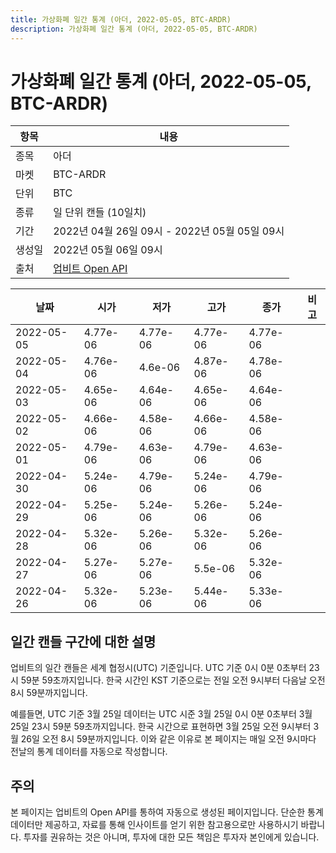 ```yaml
---
title: 가상화폐 일간 통계 (아더, 2022-05-05, BTC-ARDR)
description: 가상화폐 일간 통계 (아더, 2022-05-05, BTC-ARDR)
---
```



가상화폐 일간 통계 (아더, 2022-05-05, BTC-ARDR)
===

|항목|내용|
|--|--|
|종목|아더|
|마켓|BTC-ARDR|
|단위|BTC|
|종류|일 단위 캔들 (10일치)|
|기간|2022년 04월 26일 09시 - 2022년 05월 05일 09시|
|생성일|2022년 05월 06일 09시|
|출처|[업비트 Open API](https://docs.upbit.com)|


|날짜|시가|저가|고가|종가|비고|
|--|--|--|--|--|--|
|2022-05-05|4.77e-06|4.77e-06|4.77e-06|4.77e-06|    |
|2022-05-04|4.76e-06|4.6e-06|4.87e-06|4.78e-06|    |
|2022-05-03|4.65e-06|4.64e-06|4.65e-06|4.64e-06|    |
|2022-05-02|4.66e-06|4.58e-06|4.66e-06|4.58e-06|    |
|2022-05-01|4.79e-06|4.63e-06|4.79e-06|4.63e-06|    |
|2022-04-30|5.24e-06|4.79e-06|5.24e-06|4.79e-06|    |
|2022-04-29|5.25e-06|5.24e-06|5.26e-06|5.24e-06|    |
|2022-04-28|5.32e-06|5.26e-06|5.32e-06|5.26e-06|    |
|2022-04-27|5.27e-06|5.27e-06|5.5e-06|5.32e-06|    |
|2022-04-26|5.32e-06|5.23e-06|5.44e-06|5.33e-06|    |


일간 캔들 구간에 대한 설명
---


업비트의 일간 캔들은 세계 협정시(UTC) 기준입니다. 
UTC 기준 0시 0분 0초부터 23시 59분 59초까지입니다. 
한국 시간인 KST 기준으로는 전일 오전 9시부터 다음날 오전 8시 59분까지입니다. 


예를들면, UTC 기준 3월 25일 데이터는 UTC 시준 3월 25일 0시 0분 0초부터 3월 25일 23시 59분 59초까지입니다. 
한국 시간으로 표현하면 3월 25일 오전 9시부터 3월 26일 오전 8시 59분까지입니다. 
이와 같은 이유로 본 페이지는 매일 오전 9시마다 전날의 통계 데이터를 자동으로 작성합니다. 


주의
---


본 페이지는 업비트의 Open API를 통하여 자동으로 생성된 페이지입니다. 
단순한 통계 데이터만 제공하고, 자료를 통해 인사이트를 얻기 위한 참고용으로만 사용하시기 바랍니다. 
투자를 권유하는 것은 아니며, 투자에 대한 모든 책임은 투자자 본인에게 있습니다. 

